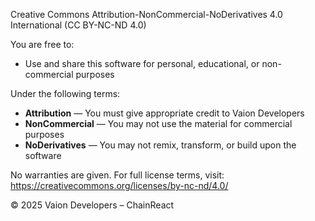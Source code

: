 Creative Commons Attribution-NonCommercial-NoDerivatives 4.0 International (CC BY-NC-ND 4.0)

You are free to:
- Use and share this software for personal, educational, or non-commercial purposes

Under the following terms:
- **Attribution** — You must give appropriate credit to Vaion Developers
- **NonCommercial** — You may not use the material for commercial purposes
- **NoDerivatives** — You may not remix, transform, or build upon the software

No warranties are given. For full license terms, visit:
https://creativecommons.org/licenses/by-nc-nd/4.0/

© 2025 Vaion Developers – ChainReact
